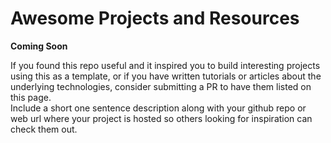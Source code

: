 Awesome Projects and Resources
==============================

**Coming Soon**

If you found this repo useful and it inspired you to build interesting projects using this as a template, or if you have written tutorials or articles about the underlying technologies, consider submitting a PR to have them listed on this page.  
Include a short one sentence description along with your github repo or web url where your project is hosted so others looking for inspiration can check them out.

